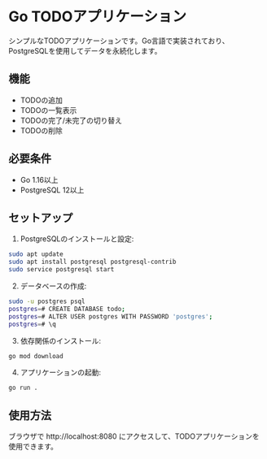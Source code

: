 # Go TODOアプリケーション

シンプルなTODOアプリケーションです。Go言語で実装されており、PostgreSQLを使用してデータを永続化します。

## 機能

- TODOの追加
- TODOの一覧表示
- TODOの完了/未完了の切り替え
- TODOの削除

## 必要条件

- Go 1.16以上
- PostgreSQL 12以上

## セットアップ

1. PostgreSQLのインストールと設定:
```bash
sudo apt update
sudo apt install postgresql postgresql-contrib
sudo service postgresql start
```

2. データベースの作成:
```bash
sudo -u postgres psql
postgres=# CREATE DATABASE todo;
postgres=# ALTER USER postgres WITH PASSWORD 'postgres';
postgres=# \q
```

3. 依存関係のインストール:
```bash
go mod download
```

4. アプリケーションの起動:
```bash
go run .
```

## 使用方法

ブラウザで http://localhost:8080 にアクセスして、TODOアプリケーションを使用できます。
